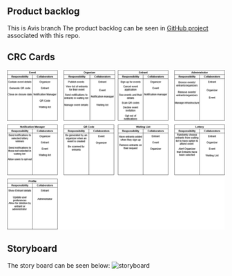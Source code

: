 ## Product backlog
This is Avis branch
The product backlog can be seen in [GitHub project](https://github.com/orgs/CMPUT301F25royale/projects/1) associated with this repo.
## CRC Cards
![CRC cards](images/CRC_cards_royale.png)
## Storyboard
The story board can be seen below:
![storyboard](images/storyboard_royale.png)
